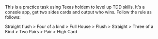 This is a practice task using Texas holdem to level up TDD skills. It's a console app, get two sides cards and output who wins. Follow the rule as follows:

Straight flush > Four of a kind > Full House > Flush > Straight > Three of a Kind > Two Pairs > Pair > High Card